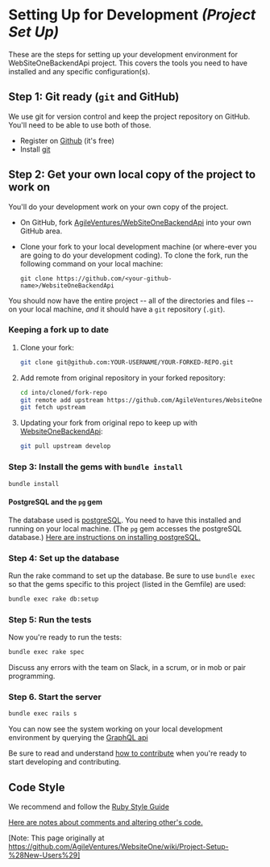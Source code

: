# Setting Up for Development _(Project Set Up)_

These are the steps for setting up your development environment for WebSiteOneBackendApi project.
This covers the tools you need to have installed and any specific configuration(s).

## Step 1: Git ready (`git` and GitHub)

We use git for version control and keep the project repository on GitHub.
You'll need to be able to use both of those.

* Register on [Github](http://github.com)  (it's free)
* Install [git](https://git-scm.com/)

## Step 2: Get your own local copy of the project to work on

You'll do your development work on your own copy of the project.

* On GitHub, fork [AgileVentures/WebSiteOneBackendApi](https://help.github.com/articles/fork-a-repo/) into your own GitHub area.
* Clone your fork to your local development machine (or where-ever you are going to do your development coding).
  To clone the fork, run the following command on your local machine:

    `git clone https://github.com/<your-github-name>/WebsiteOneBackendApi`

You should now have the entire project -- all of the directories and files -- on your local machine, _and_ it should have a `git` repository (`.git`).

### Keeping a fork up to date

1. Clone your fork:

   ```bash
   git clone git@github.com:YOUR-USERNAME/YOUR-FORKED-REPO.git
   ```

2. Add remote from original repository in your forked repository:

   ```bash
   cd into/cloned/fork-repo
   git remote add upstream https://github.com/AgileVentures/WebsiteOne.git
   git fetch upstream
   ```

3. Updating your fork from original repo to keep up with [WebsiteOneBackendApi](https://github.com/AgileVentures/WebsiteOneBackendApi):

   ```bash
   git pull upstream develop
   ```

### Step 3: Install the gems with `bundle install`

```bash
bundle install
```

#### PostgreSQL and the `pg` gem

The database used is [postgreSQL](https://www.postgresql.org/).  You need to have this installed and running on your local machine.
(The `pg` gem accesses the postgreSQL database.)  [Here are instructions on installing postgreSQL.](development_environment_set_up.md#postgreSQL)

### Step 4: Set up the database

Run the rake command to set up the database.  Be sure to use `bundle exec` so that the gems specific to this project (listed in the Gemfile) are used:

```bash
bundle exec rake db:setup
```

### Step 5: Run the tests

Now you're ready to run the tests:

```bash
bundle exec rake spec
```

Discuss any errors with the team on Slack, in a scrum, or in mob or pair programming.

### Step 6. Start the server

```bash
bundle exec rails s
```

You can now see the system working on your local development environment by querying the [GraphQL api](http://localhost:3000/graphiql)

Be sure to read and understand [how to contribute](../CONTRIBUTING.md) when you're ready to start developing and contributing.

## Code Style

We recommend and follow the [Ruby Style Guide](https://github.com/rubocop-hq/ruby-style-guide)

[Here are notes about comments and altering other's code.](code_style_conventions.md)

[Note: This page originally at https://github.com/AgileVentures/WebsiteOne/wiki/Project-Setup-%28New-Users%29]
